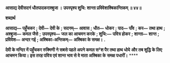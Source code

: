 **आसाद्य देवीसदनं धौतपादकराश्बुजा ।** **उपस्पृश्य शुचि: शान्ता प्रविवेशाश्बिकान्तिकम् ॥ ४४॥** 

**शब्दार्थ** 

**आसाद्य—** **पहुँचकर** **; देवी—** **देवी के** **; सदनम्—** **आवास** **; धौत—** **धोकर** **; पाद—** **पाँव** **; कर—** **तथा हाथ** **; अश्बुजा—** **कमल जैसे** **;** **उपस्पृश्य—** **जल का आचमन करके** **; शुचि:—** **पवित्र होकर** **; शान्ता—** **शान्त** **; प्रविवेश—** **अन्दर गई** **; अश्बिका-अन्तिकम्—** **अश्बिका के समक्ष।** **.** 

**देवी के मन्दिर में पहुँचकर रुक्मिणी ने सबसे पहले अपने कमल स²श पैर तथा हाथ धोये** **और तब शुद्धि के लिए आचमन किया। इस तरह पवित्र एवं शान्त भाव से वे माता अश्बिका के** **समक्ष पधारीं।** **** 